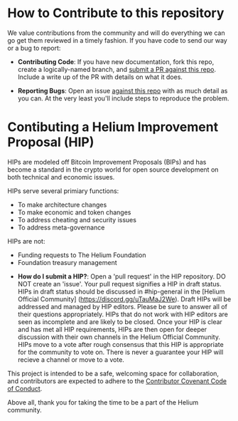 # How to Contribute to this repository

We value contributions from the community and will do everything we can go get them reviewed in a
timely fashion. If you have code to send our way or a bug to report:

- **Contributing Code**: If you have new documentation, fork this repo, create a logically-named
  branch, and [submit a PR against this repo](https://github.com/helium/docs). Include a write up of
  the PR with details on what it does.

- **Reporting Bugs**: Open an issue [against this repo](https://github.com/helium/docs/issues) with
  as much detail as you can. At the very least you'll include steps to reproduce the problem.

# Contibuting a Helium Improvement Proposal (HIP)

HIPs are modeled off Bitcoin Improvement Proposals (BIPs) and has become a standard in the crypto
world for open source development on both technical and economic issues.

HIPs serve several primiary functions:

- To make architecture changes
- To make economic and token changes
- To address cheating and security issues
- To address meta-governance

HIPs are not:

- Funding requests to The Helium Foundation
- Foundation treasury management

* **How do I submit a HIP?**: Open a 'pull request' in the HIP repository. DO NOT create an 'issue'.
  Your pull request signifies a HIP in draft status. HIPs in draft status should be discussed in
  #hip-general in the [Helium Official Community] (https://discord.gg/uTauMaJ2We). Draft HIPs will
  be addressed and managed by HIP editors. Please be sure to answer all of their questions
  appropriately. HIPs that do not work with HIP editors are seen as incomplete and are likely to be
  closed. Once your HIP is clear and has met all HIP requirements, HIPs are then open for deeper
  discussion with their own channels in the Helium Official Community. HIPs move to a vote after
  rough consensus that this HIP is appropriate for the community to vote on. There is never a
  guarantee your HIP will recieve a channel or move to a vote.

This project is intended to be a safe, welcoming space for collaboration, and contributors are
expected to adhere to the [Contributor Covenant Code of Conduct](http://contributor-covenant.org/).

Above all, thank you for taking the time to be a part of the Helium community.
